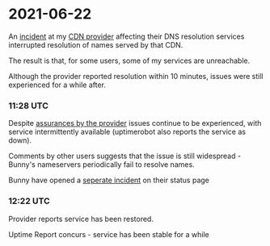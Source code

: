 2021-06-22
============

An [incident](https://status.bunnycdn.com/incidents/qbvwvmx82mnv) at my [CDN provider](https://twitter.com/BunnyCDN) affecting their DNS resolution services interrupted resolution of names served by that CDN.

The result is that, for some users, some of my services are unreachable.

Although the provider reported resolution within 10 minutes, issues were still experienced for a while after.


### 11:28 UTC

Despite [assurances by the provider](https://twitter.com/BunnyCDN/status/1407266033627394048) issues continue to be experienced, with service intermittently available (uptimerobot also reports the service as down).

Comments by other users suggests that the issue is still widespread - Bunny's nameservers periodically fail to resolve names.

Bunny have opened a [seperate incident](https://status.bunnycdn.com/incidents/c7rdtvhz1b7n) on their status page



### 12:22 UTC

Provider reports service has been restored.

Uptime Report concurs - service has been stable for a while

